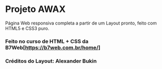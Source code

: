 # Projeto AWAX

Página Web responsiva completa a partir de um Layout pronto, feito com HTML5 e CSS3 puro.

### Feito no curso de HTML + CSS da B7Web[https://b7web.com.br/home/]
### Créditos do Layout: Alexander Bukin

[1]:https://b7web.com.br/home/
